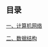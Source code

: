 ## 目录
[一、计算机网络](https://github.com/liyingdan/JavaReview/blob/master/network/%E8%AE%A1%E7%AE%97%E6%9C%BA%E7%BD%91%E7%BB%9C.md)
  
  [二、数据结构](https://github.com/liyingdan/JavaReview/blob/master/data_structure/%E6%95%B0%E6%8D%AE%E7%BB%93%E6%9E%84.md)

